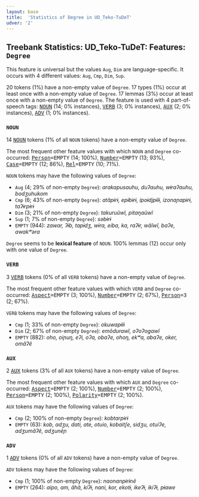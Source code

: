```yaml
---
layout: base
title:  'Statistics of Degree in UD_Teko-TuDeT'
udver: '2'
---
```


## Treebank Statistics: UD_Teko-TuDeT: Features: `Degree`

This feature is universal but the values `Aug`, `Dim` are language-specific.
It occurs with 4 different values: `Aug`, `Cmp`, `Dim`, `Sup`.

20 tokens (1%) have a non-empty value of `Degree`.
17 types (1%) occur at least once with a non-empty value of `Degree`.
17 lemmas (3%) occur at least once with a non-empty value of `Degree`.
The feature is used with 4 part-of-speech tags: <tt><a href="eme_tudet-pos-NOUN.html">NOUN</a></tt> (14; 0% instances), <tt><a href="eme_tudet-pos-VERB.html">VERB</a></tt> (3; 0% instances), <tt><a href="eme_tudet-pos-AUX.html">AUX</a></tt> (2; 0% instances), <tt><a href="eme_tudet-pos-ADV.html">ADV</a></tt> (1; 0% instances).

### `NOUN`

14 <tt><a href="eme_tudet-pos-NOUN.html">NOUN</a></tt> tokens (1% of all `NOUN` tokens) have a non-empty value of `Degree`.

The most frequent other feature values with which `NOUN` and `Degree` co-occurred: <tt><a href="eme_tudet-feat-Person.html">Person</a></tt><tt>=EMPTY</tt> (14; 100%), <tt><a href="eme_tudet-feat-Number.html">Number</a></tt><tt>=EMPTY</tt> (13; 93%), <tt><a href="eme_tudet-feat-Case.html">Case</a></tt><tt>=EMPTY</tt> (12; 86%), <tt><a href="eme_tudet-feat-Rel.html">Rel</a></tt><tt>=EMPTY</tt> (10; 71%).

`NOUN` tokens may have the following values of `Degree`:

* `Aug` (4; 29% of non-empty `Degree`): <em>arakapusauhu, duʔauhu, wɨraʔauhu, bodʒuhukom</em>
* `Cmp` (6; 43% of non-empty `Degree`): <em>atãpɨrɨ, epɨbɨrɨ, ipoɨdjpɨlɨ, izonaɲapɨrɨ, taʔɨrpɨrɨ</em>
* `Dim` (3; 21% of non-empty `Degree`): <em>takuruũwĩ, pitaŋaũwĩ</em>
* `Sup` (1; 7% of non-empty `Degree`): <em>səbɨrɨ</em>
* `EMPTY` (944): <em>zawar, ʔɨb, tapɨdʒ, wɨra, eiba, ka, raʔɨr, wãĩwĩ, baʔe, awakʷəra</em>

`Degree` seems to be **lexical feature** of `NOUN`. 100% lemmas (12) occur only with one value of `Degree`.

### `VERB`

3 <tt><a href="eme_tudet-pos-VERB.html">VERB</a></tt> tokens (0% of all `VERB` tokens) have a non-empty value of `Degree`.

The most frequent other feature values with which `VERB` and `Degree` co-occurred: <tt><a href="eme_tudet-feat-Aspect.html">Aspect</a></tt><tt>=EMPTY</tt> (3; 100%), <tt><a href="eme_tudet-feat-Number.html">Number</a></tt><tt>=EMPTY</tt> (2; 67%), <tt><a href="eme_tudet-feat-Person.html">Person</a></tt><tt>=3</tt> (2; 67%).

`VERB` tokens may have the following values of `Degree`:

* `Cmp` (1; 33% of non-empty `Degree`): <em>okuwapɨlɨ</em>
* `Dim` (2; 67% of non-empty `Degree`): <em>emõdurawĩ, oʔoʔogawĩ</em>
* `EMPTY` (882): <em>oho, oiɲuŋ, eʔi, oʔa, obaʔe, ohoŋ, ekʷa, abaʔe, oker, omãʔẽ</em>

### `AUX`

2 <tt><a href="eme_tudet-pos-AUX.html">AUX</a></tt> tokens (3% of all `AUX` tokens) have a non-empty value of `Degree`.

The most frequent other feature values with which `AUX` and `Degree` co-occurred: <tt><a href="eme_tudet-feat-Aspect.html">Aspect</a></tt><tt>=EMPTY</tt> (2; 100%), <tt><a href="eme_tudet-feat-Number.html">Number</a></tt><tt>=EMPTY</tt> (2; 100%), <tt><a href="eme_tudet-feat-Person.html">Person</a></tt><tt>=EMPTY</tt> (2; 100%), <tt><a href="eme_tudet-feat-Polarity.html">Polarity</a></tt><tt>=EMPTY</tt> (2; 100%).

`AUX` tokens may have the following values of `Degree`:

* `Cmp` (2; 100% of non-empty `Degree`): <em>kobtarpɨrɨ</em>
* `EMPTY` (63): <em>kob, adʒu, dati, ate, otuio, kobaitʃe, sidʒu, otuiʔe, adʒumãʔẽ, adʒunẽɲ</em>

### `ADV`

1 <tt><a href="eme_tudet-pos-ADV.html">ADV</a></tt> tokens (0% of all `ADV` tokens) have a non-empty value of `Degree`.

`ADV` tokens may have the following values of `Degree`:

* `Cmp` (1; 100% of non-empty `Degree`): <em>naonanpɨrɨnẽ</em>
* `EMPTY` (264): <em>aipo, am, ãhã, kiʔɨ, nani, kor, ekotɨ, ikeʔɨ, ikiʔɨ, pɨawe</em>

